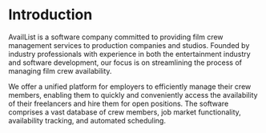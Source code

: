 # Introduction

AvailList is a software company committed to providing film crew management services to production companies and studios. Founded by industry professionals with experience in both the entertainment industry and software development, our focus is on streamlining the process of managing film crew availability.

We offer a unified platform for employers to efficiently manage their crew members, enabling them to quickly and conveniently access the availability of their freelancers and hire them for open positions. The software comprises a vast database of crew members, job market functionality, availability tracking, and automated scheduling.
